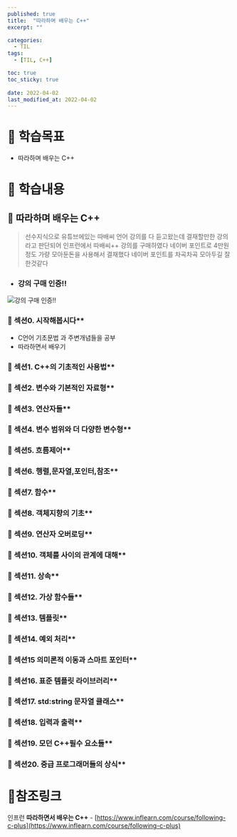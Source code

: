 ```yaml
---
published: true
title:  "따라하며 배우는 C++"
excerpt: ""

categories:
  - TIL
tags:
  - [TIL, C++]

toc: true
toc_sticky: true
 
date: 2022-04-02
last_modified_at: 2022-04-02
---
```


# 🤔 학습목표
- 따라하며 배우는 C++

# 📃 학습내용
## 📍 **따라하며 배우는 C++**
> 선수지식으로 유튜브에있는 따배씨 언어 강의를 다 듣고왔는데 결재할만한 강의라고 판단되어 인프런에서 따배씨++ 강의를 구매하였다
네이버 포인트로 4만원정도 가량 모아둔돈을 사용해서 결재했다 네이버 포인트를 차곡차곡 모아두길 잘한것같다

- ### **강의 구매 인증!!**
![강의 구매 인증!!](https://user-images.githubusercontent.com/90514882/161372466-ba058849-459b-4c5c-8647-68313849cbe9.PNG)


### 📌 섹션0. 시작해봅시다**
- C언어 기초문법 과 주변개념들을 공부 
- 따라하면서 배우기

### 📌 섹션1. C++의 기초적인 사용법**

### 📌 섹션2. 변수와 기본적인 자료형**

### 📌 섹션3. 연산자들**

### 📌 섹션4. 변수 범위와 더 다양한 변수형**

### 📌 섹션5. 흐름제어**

### 📌 섹션6. 행렬,문자열,포인터,참조**

### 📌 섹션7. 함수**

### 📌 섹션8. 객체지향의 기초**

### 📌 섹션9. 연산자 오버로딩**

### 📌 섹션10. 객체를 사이의 관계에 대해**

### 📌 섹션11. 상속**

### 📌 섹션12. 가상 함수들**

### 📌 섹션13. 템플릿**

### 📌 섹션14. 예외 처리**

### 📌 섹션15 의미론적 이동과 스마트 포인터**

### 📌 섹션16. 표준 템플릿 라이브러리**

### 📌 섹션17. std:string 문자열 클래스**

### 📌 섹션18. 입력과 출력**

### 📌 섹션19. 모던 C++필수 요소들**

### 📌 섹션20. 중급 프로그래머들의 상식**


# 📌참조링크
인프런 **따라하면서 배우는 C++** - [https://www.inflearn.com/course/following-c-plus](https://www.inflearn.com/course/following-c-plus)